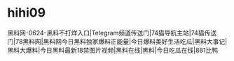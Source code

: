 # hihi09
黑料网-0624-黑料不打烊入口|Telegram频道传送门|74猫导航主站|74猫传送门|78黑料网|黑料网今日黑料独家爆料正能量|今日爆料美好生活吃瓜|黑料大事记|黑料大爆料|今日黑料最新18禁图片视频|黑料在线|黑料|今日吃瓜在线|881比鸭
